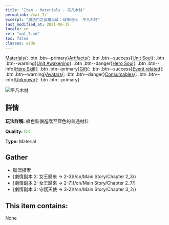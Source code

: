 ```yaml
---
title: "Item - Materials - 平凡木材"
permalink: /mat_7/
excerpt: "魔法门之英雄无敌：战争纪元  平凡木材"
last_modified_at: 2021-06-15
locale: cn
ref: "mat_7.md"
toc: false
classes: wide
---
```

 [Materials](/ItemsCN/){: .btn .btn--primary}[Artifacts](/ItemsCN/Artifacts/){: .btn .btn--success}[Unit Soul](/ItemsCN/UnitSoul/){: .btn .btn--warning}[Unit Awakening](/ItemsCN/UnitAwakening/){: .btn .btn--danger}[Hero Soul](/ItemsCN/HeroSoul/){: .btn .btn--info}[Hero Skill](/ItemsCN/HeroSkill/){: .btn .btn--primary}[Gift](/ItemsCN/Gift/){: .btn .btn--success}[Event related](/ItemsCN/Events/){: .btn .btn--warning}[Avatars](/ItemsCN/Avatars/){: .btn .btn--danger}[Consumables](/ItemsCN/Consumables/){: .btn .btn--info}[Unknown](/ItemsCN/Unknown/){: .btn .btn--primary}

 ![平凡木材](/images/t/i_cailiao_mucai1.png)

## 詳情
 **玩法詳解:** 綠色裝備進階至藍色的普通材料

 **Quality:** <span style="color: #32CD32">OK</span>

 **Type:** Material

## Gather

*    聯盟探索 
*    [劇情副本 2: 女王歸來 -> 2-3](/cn/Main Story/Chapter 2_3/) 
*    [劇情副本 2: 女王歸來 -> 2-7](/cn/Main Story/Chapter 2_7/) 
*    [劇情副本 3: 守護天使 -> 3-2](/cn/Main Story/Chapter 3_2/) 

## This item contains:

  None

